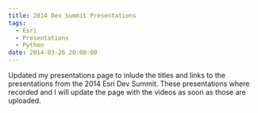 ```yaml
---
title: 2014 Dev Summit Presentations
tags:
  - Esri
  - Presentations
  - Python
date: 2014-03-26 20:00:00
---
```


Updated my presentations page to inlude the titles and links to the
presentations from the 2014 Esri Dev Summit. These presentations
where recorded and I will update the page with the videos as
soon as those are uploaded.